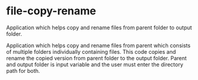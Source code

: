 # file-copy-rename
Application which helps copy and rename files from parent folder to output folder.


Application which helps copy and rename files from parent which consists of multiple folders individually containing files. This code copies and rename the copied version from parent folder to the output folder. Parent and output folder is input variable and the user must enter the directory path for both.

